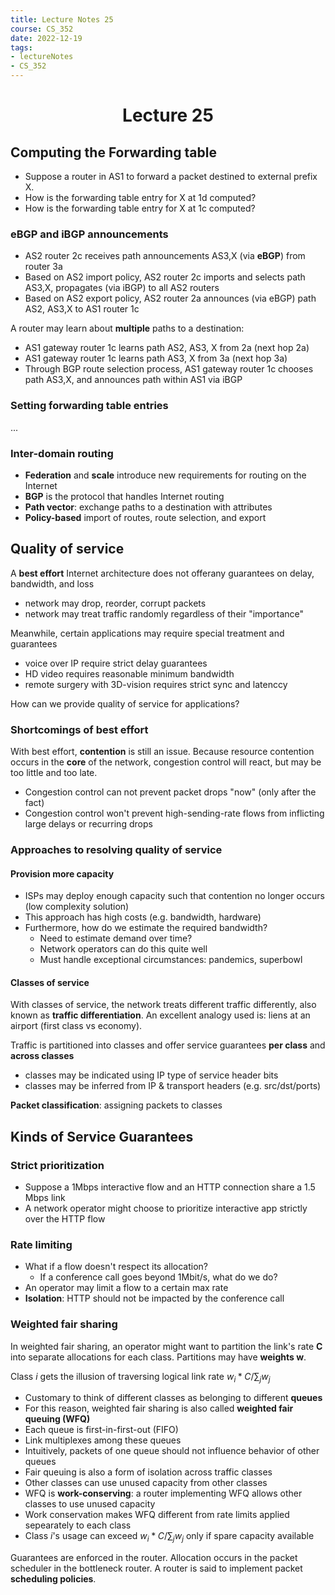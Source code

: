 ```yaml
---
title: Lecture Notes 25
course: CS_352
date: 2022-12-19
tags: 
- lectureNotes
- CS_352
---
```


<center><h1>Lecture 25</h1></center>

## Computing the Forwarding table
- Suppose a router in AS1 to forward a packet destined to external prefix X.
- How is the forwarding table entry for X at 1d computed?
- How is the forwarding table entry for X at 1c computed?

### eBGP and iBGP announcements
- AS2 router 2c receives path announcements AS3,X (via **eBGP**) from router 3a
- Based on AS2 import policy, AS2 router 2c imports and selects path AS3,X, propagates (via iBGP) to all AS2 routers
- Based on AS2 export policy, AS2 router 2a announces (via eBGP) path AS2, AS3,X to AS1 router 1c

A router may learn about **multiple** paths to a destination:
- AS1 gateway router 1c learns path AS2, AS3, X from 2a (next hop 2a)
- AS1 gateway router 1c learns path AS3, X from 3a (next hop 3a)
- Through BGP route selection process, AS1 gateway router 1c chooses path AS3,X, and announces path within AS1 via iBGP

### Setting forwarding table entries
...

### Inter-domain routing
- **Federation** and **scale** introduce new requirements for routing on the Internet
- **BGP** is the protocol that handles Internet routing
- **Path vector**: exchange paths to a destination with attributes
- **Policy-based** import of routes, route selection, and export

## Quality of service
A **best effort** Internet architecture does not offerany guarantees on delay, bandwidth, and loss
- network may drop, reorder, corrupt packets
- network may treat traffic randomly regardless of their "importance"

Meanwhile, certain applications may require special treatment and guarantees
- voice over IP require strict delay guarantees
- HD video requires reasonable minimum bandwidth
- remote surgery with 3D-vision requires strict sync and latenccy

How can we provide quality of service for applications?



### Shortcomings of best effort

With best effort, **contention** is still an issue.
Because resource contention occurs in the **core** of the network, congestion control will react, but may be too little and too  late.
- Congestion control can not prevent packet drops "now" (only after the fact)
- Congestion  control won't prevent high-sending-rate flows from inflicting large delays or recurring drops

### Approaches to resolving quality of service
#### Provision more capacity
- ISPs may deploy enough capacity such that contention no longer occurs (low complexity solution)
- This approach has high costs (e.g. bandwidth, hardware)
- Furthermore, how do we estimate the required bandwidth?
	- Need to estimate demand over time?
	- Network operators can do this quite well
	- Must handle exceptional circumstances: pandemics, superbowl

#### Classes of service
With classes of service, the network treats different traffic differently, also known as **traffic differentiation**. An excellent analogy used is: liens at an airport (first class vs economy).

Traffic is partitioned into  classes and offer service guarantees **per class** and **across classes**
- classes may be indicated using IP type of service header bits
- classes may be inferred from IP & transport headers (e.g. src/dst/ports)

**Packet classification**: assigning packets to classes

## Kinds of Service Guarantees

### Strict prioritization
- Suppose a 1Mbps interactive flow and an HTTP connection share a 1.5 Mbps link
- A network operator might choose to prioritize interactive app strictly over the HTTP flow

### Rate limiting
- What if a flow doesn't respect its allocation?
	- If a conference call goes beyond 1Mbit/s, what do we do?
- An operator may limit a flow to a certain max rate
- **Isolation**: HTTP should not be impacted by the conference call

### Weighted fair sharing
In weighted fair sharing, an operator might want to partition the link's rate **C** into separate allocations for each class. Partitions may have **weights w**.

Class $i$ gets the illusion of traversing logical link rate $w_i * C / \sum_j w_j$

- Customary to think of different classes as belonging to different **queues**
- For this reason, weighted fair sharing is also called **weighted fair queuing (WFQ)**
- Each queue is first-in-first-out (FIFO)
- Link multiplexes among these queues
- Intuitively, packets of one queue should not influence behavior of other queues
- Fair queuing is also a form of isolation across traffic classes
- Other classes can use unused capacity from other classes
- WFQ is **work-conserving**: a router implementing WFQ allows other classes to use unused capacity
- Work conservation makes WFQ different from rate limits applied sepearately to each class
- Class $i$'s usage can exceed $w_i * C / \sum_j w_j$ only if spare capacity available

Guarantees are enforced in the router. Allocation occurs in the packet scheduler in the bottleneck router. A router is said to implement packet **scheduling policies**.